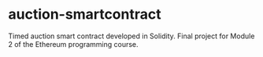 # auction-smartcontract
Timed auction smart contract developed in Solidity. Final project for Module 2 of the Ethereum programming course.
